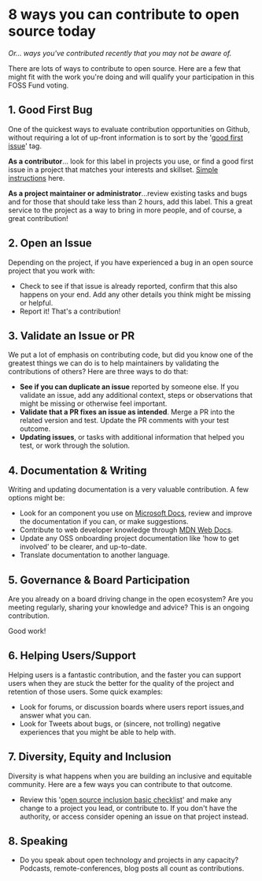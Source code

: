 # 8 ways you can contribute to open source today
*Or... ways you've contributed recently that you may  not be aware of.*

There are lots of ways to contribute to open source. Here are a few that might fit with the work you're doing and will qualify your participation in this FOSS Fund voting.

## 1. Good First Bug
One of the quickest ways to evaluate contribution opportunities on Github, without requiring a lot of up-front information is to sort by the '[good first issue](https://github.com/topics/good-first-issue)' tag.

**As a contributor**... look for this label in projects you use, or find a good first issue in a project that matches your interests and skillset. [Simple instructions](https://github.blog/2020-01-22-browse-good-first-issues-to-start-contributing-to-open-source/) here.

**As a project maintainer or administrator**...review existing tasks and bugs and for those that should take less than 2 hours, add this label.  This a great service to the project as a way to bring in more people, and of course, a great contribution! 

## 2. Open an Issue 
Depending on the project, if you have experienced a bug in an open source project that you work with:
* Check to see if that issue is already reported, confirm that this also happens on your end. Add any other details you think might be missing or helpful.
* Report it!
That's a contribution!

## 3. Validate an Issue or PR
We put a lot of emphasis on contributing code, but did you know one of the greatest things we can do is to help maintainers by validating the contributions of others?  Here are three ways to do that:
* **See if you can duplicate an issue** reported by someone else. If you validate an issue, add any additional context, steps or observations that might be missing or otherwise feel important. 
* **Validate that a PR fixes an issue as intended**. Merge a PR into the related version and test. Update the PR comments with your test outcome.
* **Updating issues**, or tasks with additional information that helped you test, or work through the solution.

## 4. Documentation & Writing
Writing and updating documentation is a very valuable contribution. A few options might be:

* Look for an component you use on [Microsoft Docs](https://docs.microsoft.com/en-us/contribute/), review and improve the documentation if you can, or make suggestions.
* Contribute to web developer knowledge through [MDN Web Docs](https://developer.mozilla.org/en-US/). 
* Update any OSS onboarding project documentation like 'how to get involved' to be clearer, and up-to-date.
* Translate documentation to another language.

## 5. Governance & Board Participation
Are you already on a board driving change in the open ecosystem? Are you meeting regularly, sharing your knowledge and advice? This is an ongoing contribution.

Good work!

## 6. Helping Users/Support 
Helping users is a fantastic contribution, and the faster you can support users when they are stuck the better for the quality of the project and retention of those users.  Some quick examples:
* Look for forums, or discussion boards where users report issues,and answer what you can.
* Look for Tweets about bugs, or (sincere, not trolling) negative experiences that you might be able to help with. 

## 7. Diversity, Equity and Inclusion 
Diversity is what happens when you are building an inclusive and equitable community.  Here are a few ways you can contribute to that outcome.

* Review this '[open source inclusion basic checklist](https://github.com/mozilla/inclusion/blob/master/evaluation_tools/governance-basic.md)' and make any change to a project you lead, or contribute to. If you don't have the authority, or access consider opening an issue on that project instead.

## 8. Speaking 
* Do you speak about open technology and projects in any capacity? Podcasts, remote-conferences, blog posts all count as contributions.


